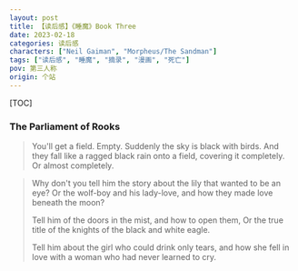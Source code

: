 ```yaml
---
layout: post
title: 【读后感】《睡魔》Book Three
date: 2023-02-18
categories: 读后感
characters: ["Neil Gaiman", "Morpheus/The Sandman"]
tags: ["读后感", "睡魔", "摘录", "漫画", "死亡"]
pov: 第三人称
origin: 个站
---
```


[TOC]

### The Parliament of Rooks

> You'll get a field. Empty. Suddenly the sky is black with birds. And they fall like a ragged black rain onto a field, covering it completely. Or almost completely.

> Why don't you tell him the story about the lily that wanted to be an eye? Or the wolf-boy and his lady-love, and how they made love beneath the moon?
>
> Tell him of the doors in the mist, and how to open them, Or the true title of the knights of the black and white eagle.
>
> Tell him about the girl who could drink only tears, and how she fell in love with a woman who had never learned to cry.